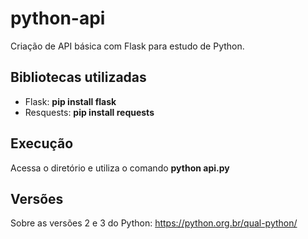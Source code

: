 # python-api

Criação de API básica com Flask para estudo de Python.  

## Bibliotecas utilizadas
- Flask: **pip install flask**  
- Resquests: **pip install requests**  

## Execução
Acessa o diretório e utiliza o comando **python api.py**  

## Versões
Sobre as versões 2 e 3 do Python: https://python.org.br/qual-python/ 


